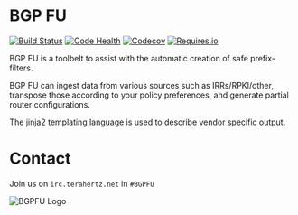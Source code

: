 
# BGP FU

[![Build Status](https://travis-ci.org/NLNOG/bgpfu.svg?branch=master)](https://travis-ci.org/NLNOG/bgpfu)
[![Code Health](https://landscape.io/github/NLNOG/bgpfu/master/landscape.svg?style=flat)](https://landscape.io/github/NLNOG/bgpfu/master)
[![Codecov](https://img.shields.io/codecov/c/github/NLNOG/bgpfu.svg?maxAge=2592000)](https://codecov.io/gh/NLNOG/bgpfu)
[![Requires.io](https://img.shields.io/requires/github/NLNOG/bgpfu.svg?maxAge=2592000)](https://requires.io/github/NLNOG/bgpfu/requirements)


BGP FU is a toolbelt to assist with the automatic creation of safe prefix-filters.

BGP FU can ingest data from various sources such as IRRs/RPKI/other, transpose those
according to your policy preferences, and generate partial router configurations.

The jinja2 templating language is used to describe vendor specific output.

# Contact

Join us on `irc.terahertz.net` in `#BGPFU`

![BGPFU Logo](/../gh-pages/images/BGP-FU-Logo-RGB-resized.png?raw=true "BGPFU")
